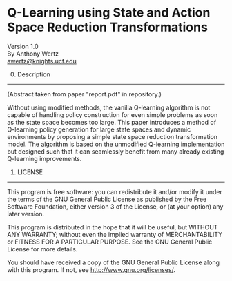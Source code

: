 Q-Learning using State and Action Space Reduction Transformations
==============================================================================

Version 1.0  
By Anthony Wertz  
awertz@knights.ucf.edu  

0. Description
------------------------------------------------------------------------------

(Abstract taken from paper "report.pdf" in repository.)

Without using modified methods, the vanilla Q-learning algorithm is not capable
of handling policy construction for even simple problems as soon as the state
space becomes too large. This paper introduces a method of Q-learning policy
generation for large state spaces and dynamic environments by proposing a
simple state space reduction transformation model. The algorithm is based on
the unmodified Q-learning implementation but designed such that it can seamlessly
benefit from many already existing Q-learning improvements.

1. LICENSE
------------------------------------------------------------------------------

This program is free software: you can redistribute it and/or modify it under
the terms of the GNU General Public License as published by the Free Software
Foundation, either version 3 of the License, or (at your option) any later
version.

This program is distributed in the hope that it will be useful, but WITHOUT
ANY WARRANTY; without even the implied warranty of MERCHANTABILITY or FITNESS
FOR A PARTICULAR PURPOSE.  See the GNU General Public License for more
details.

You should have received a copy of the GNU General Public License along with
this program.  If not, see <http://www.gnu.org/licenses/>.
